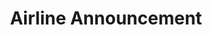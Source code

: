 ---
title: Airline Announcement
sentence: |
  Ladies and gentlemen, 
  we have started our descent into Tokyo area. 

  The seat belt sign will be turned on, in about 25 minutes. 

  We will be finishing our service and cabin attendants will prepare for landing. 

  If you'd like to leave your seat, 
  please be back by the seat belt sign turns on. 

  Please make sure that your seat backs and tray tables are in, 
  their full upright position. 

  Please turn off all electronic devices until we arrive at the gate. 

  The flight attendants are currently walking 
  around the cabin to make a final check and collect garbage. 

  We appreciate your cooperation. 

  Thank you.
---